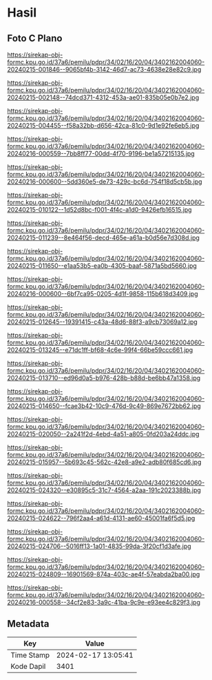 # Hasil

## Foto C Plano

https://sirekap-obj-formc.kpu.go.id/37a6/pemilu/pdpr/34/02/16/20/04/3402162004060-20240215-001846--9065bf4b-3142-46d7-ac73-4638e28e82c9.jpg

https://sirekap-obj-formc.kpu.go.id/37a6/pemilu/pdpr/34/02/16/20/04/3402162004060-20240215-002148--74dcd371-4312-453a-ae01-835b05e0b7e2.jpg

https://sirekap-obj-formc.kpu.go.id/37a6/pemilu/pdpr/34/02/16/20/04/3402162004060-20240215-004455--f58a32bb-d656-42ca-81c0-9d1e92fe6eb5.jpg

https://sirekap-obj-formc.kpu.go.id/37a6/pemilu/pdpr/34/02/16/20/04/3402162004060-20240216-000559--7bb8ff77-00dd-4f70-9196-be1a57215135.jpg

https://sirekap-obj-formc.kpu.go.id/37a6/pemilu/pdpr/34/02/16/20/04/3402162004060-20240216-000600--5dd360e5-de73-429c-bc6d-754f18d5cb5b.jpg

https://sirekap-obj-formc.kpu.go.id/37a6/pemilu/pdpr/34/02/16/20/04/3402162004060-20240215-010122--1d52d8bc-f001-4f4c-a1d0-9426efb16515.jpg

https://sirekap-obj-formc.kpu.go.id/37a6/pemilu/pdpr/34/02/16/20/04/3402162004060-20240215-011239--8e464f56-decd-465e-a61a-b0d56e7d308d.jpg

https://sirekap-obj-formc.kpu.go.id/37a6/pemilu/pdpr/34/02/16/20/04/3402162004060-20240215-011650--e1aa53b5-ea0b-4305-baaf-5871a5bd5660.jpg

https://sirekap-obj-formc.kpu.go.id/37a6/pemilu/pdpr/34/02/16/20/04/3402162004060-20240216-000600--6bf7ca95-0205-4d1f-9858-115b618d3409.jpg

https://sirekap-obj-formc.kpu.go.id/37a6/pemilu/pdpr/34/02/16/20/04/3402162004060-20240215-012645--19391415-c43a-48d6-88f3-a9cb73069a12.jpg

https://sirekap-obj-formc.kpu.go.id/37a6/pemilu/pdpr/34/02/16/20/04/3402162004060-20240215-013245--e71dc1ff-bf68-4c6e-99f4-66be59ccc661.jpg

https://sirekap-obj-formc.kpu.go.id/37a6/pemilu/pdpr/34/02/16/20/04/3402162004060-20240215-013710--ed96d0a5-b976-428b-b88d-be6bb47a1358.jpg

https://sirekap-obj-formc.kpu.go.id/37a6/pemilu/pdpr/34/02/16/20/04/3402162004060-20240215-014650--fcae3b42-10c9-476d-9c49-869e7672bb62.jpg

https://sirekap-obj-formc.kpu.go.id/37a6/pemilu/pdpr/34/02/16/20/04/3402162004060-20240215-020050--2a241f2d-4ebd-4a51-a805-0fd203a24ddc.jpg

https://sirekap-obj-formc.kpu.go.id/37a6/pemilu/pdpr/34/02/16/20/04/3402162004060-20240215-015957--5b693c45-562c-42e8-a9e2-adb80f685cd6.jpg

https://sirekap-obj-formc.kpu.go.id/37a6/pemilu/pdpr/34/02/16/20/04/3402162004060-20240215-024320--e30895c5-31c7-4564-a2aa-191c2023388b.jpg

https://sirekap-obj-formc.kpu.go.id/37a6/pemilu/pdpr/34/02/16/20/04/3402162004060-20240215-024622--796f2aa4-a61d-4131-ae60-45001fa6f5d5.jpg

https://sirekap-obj-formc.kpu.go.id/37a6/pemilu/pdpr/34/02/16/20/04/3402162004060-20240215-024706--5016ff13-1a01-4835-99da-3f20cf1d3afe.jpg

https://sirekap-obj-formc.kpu.go.id/37a6/pemilu/pdpr/34/02/16/20/04/3402162004060-20240215-024809--16901569-874a-403c-ae4f-57eabda2ba00.jpg

https://sirekap-obj-formc.kpu.go.id/37a6/pemilu/pdpr/34/02/16/20/04/3402162004060-20240216-000558--34cf2e83-3a9c-41ba-9c9e-e93ee4c829f3.jpg


## Metadata

| Key        | Value               |
| ---------- | ------------------- |
| Time Stamp | 2024-02-17 13:05:41 |
| Kode Dapil | 3401                |



